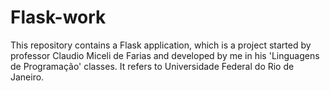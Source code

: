 # Flask-work
This repository contains a Flask application, which is a project started by professor Claudio Miceli de Farias and developed by me in his 'Linguagens de Programação' classes. It refers to Universidade Federal do Rio de Janeiro.
